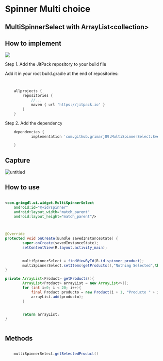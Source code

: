 # Spinner Multi choice




## MultiSpinnerSelect with ArrayList&lt;collection>



## How to implement
[![](https://jitpack.io/v/grimarj89/MultiSpinnerSelect.svg)](https://jitpack.io/#grimarj89/MultiSpinnerSelect)



Step 1. Add the JitPack repository to your build file

Add it in your root build.gradle at the end of repositories:

```groovy


	allprojects {
		repositories {
			//...
			maven { url 'https://jitpack.io' }
		}
	}


```

Step 2. Add the dependency

```groovy
    dependencies {
	        implementation 'com.github.grimarj89:MultiSpinnerSelect:$version'

	}

```






## Capture
![untitled](https://user-images.githubusercontent.com/4397770/131383204-d620d56d-82d5-41cc-9d45-bdc25656ce59.gif)



## How to use


```xml

<com.grimgdl.ui.widget.MultiSpinnerSelect
    android:id="@+id/spinner"
    android:layout_width="match_parent"
    android:layout_height="match_parent"/>
    


```


```java

@Override
protected void onCreate(Bundle savedInstanceState) {
        super.onCreate(savedInstanceState);
        setContentView(R.layout.activity_main);
        

        multiSpinnerSelect = findViewById(R.id.spinner_product);
        multiSpinnerSelect.setItems(getProducts(),"Nothing Selected",this);
}

private ArrayList<Product> getProducts(){
        ArrayList<Product> arrayList = new ArrayList<>();
        for (int i=0; i < 20; i++){
            final Product producto = new Product(i + 1, "Producto " + i, "gr2" + i);
            arrayList.add(producto);
        }


        return arrayList;
}



```

## Methods

```java

    multiSpinnerSelect.getSelectedProduct()
    

```












